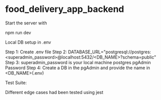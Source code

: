# food_delivery_app_backend

Start the server with

npm run dev

Local DB setup in .env

Step 1: Create .env file
Step 2: DATABASE_URL="postgresql://postgres:<superadmin_password>@localhost:5432/<DB_NAME>?schema=public"
Step 3: superadmin_password is your local machine postgres pgAdmin Password
Step 4: Create a DB in the pgAdmin and provide the name in <DB_NAME>(.env)

Test Suite:

Different edge cases had been tested using jest
